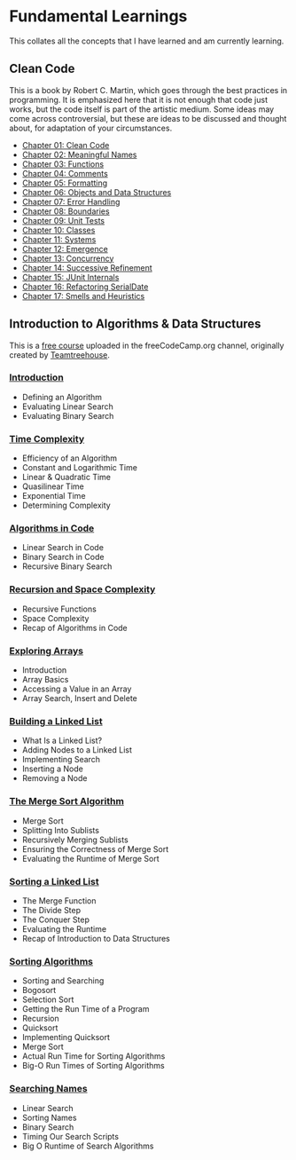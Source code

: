 # Fundamental Learnings

This collates all the concepts that I have learned and am currently learning.

## Clean Code

This is a book by Robert C. Martin, which goes through the best practices in programming. It is emphasized here that it is not enough that code just works, but the code itself is part of the artistic medium. Some ideas may come across controversial, but these are ideas to be discussed and thought about, for adaptation of your circumstances.

- [Chapter 01: Clean Code](https://github.com/CaitlinChiang/Fundamental-Learnings/blob/main/clean-code/chapter-01.md)
- [Chapter 02: Meaningful Names](https://github.com/CaitlinChiang/Fundamental-Learnings/blob/main/clean-code/chapter-02.md)
- [Chapter 03: Functions](https://github.com/CaitlinChiang/Fundamental-Learnings/blob/main/clean-code/chapter-03.md)
- [Chapter 04: Comments](https://github.com/CaitlinChiang/Fundamental-Learnings/blob/main/clean-code/chapter-04.md)
- [Chapter 05: Formatting](https://github.com/CaitlinChiang/Fundamental-Learnings/blob/main/clean-code/chapter-05.md)
- [Chapter 06: Objects and Data Structures](https://github.com/CaitlinChiang/Fundamental-Learnings/blob/main/clean-code/chapter-06.md)
- [Chapter 07: Error Handling]()
- [Chapter 08: Boundaries]()
- [Chapter 09: Unit Tests]()
- [Chapter 10: Classes]()
- [Chapter 11: Systems]()
- [Chapter 12: Emergence]()
- [Chapter 13: Concurrency]()
- [Chapter 14: Successive Refinement]()
- [Chapter 15: JUnit Internals]()
- [Chapter 16: Refactoring SerialDate]()
- [Chapter 17: Smells and Heuristics]()


## Introduction to Algorithms & Data Structures

This is a [free course](https://www.youtube.com/watch?v=8hly31xKli0) uploaded in the freeCodeCamp.org channel, originally created by [Teamtreehouse](https://teamtreehouse.com/). 

### [Introduction](https://github.com/CaitlinChiang/Fundamental-Learnings/blob/main/algorithms-and-data_structures/introduction.md)
- Defining an Algorithm
- Evaluating Linear Search
- Evaluating Binary Search

### [Time Complexity](https://github.com/CaitlinChiang/Fundamental-Learnings/blob/main/algorithms-and-data_structures/time-complexity.md)
- Efficiency of an Algorithm
- Constant and Logarithmic Time
- Linear & Quadratic Time
- Quasilinear Time
- Exponential Time
- Determining Complexity

### [Algorithms in Code](https://github.com/CaitlinChiang/Fundamental-Learnings/blob/main/algorithms-and-data_structures/algorithms-in-code.md)
- Linear Search in Code
- Binary Search in Code
- Recursive Binary Search

### [Recursion and Space Complexity](https://github.com/CaitlinChiang/Fundamental-Learnings/blob/main/algorithms-and-data_structures/recursion-and-space-complexity.md)
- Recursive Functions
- Space Complexity
- Recap of Algorithms in Code

### [Exploring Arrays](https://github.com/CaitlinChiang/Fundamental-Learnings/blob/main/algorithms-and-data_structures/exploring-arrays.md)
- Introduction
- Array Basics
- Accessing a Value in an Array
- Array Search, Insert and Delete

### [Building a Linked List](https://github.com/CaitlinChiang/Fundamental-Learnings/blob/main/algorithms-and-data_structures/building-a-linked-list.md)
- What Is a Linked List?
- Adding Nodes to a Linked List
- Implementing Search
- Inserting a Node
- Removing a Node

### [The Merge Sort Algorithm](https://github.com/CaitlinChiang/Fundamental-Learnings/blob/main/algorithms-and-data_structures/the-merge-sort-algorithm.md)
- Merge Sort
- Splitting Into Sublists
- Recursively Merging Sublists
- Ensuring the Correctness of Merge Sort
- Evaluating the Runtime of Merge Sort

### [Sorting a Linked List](https://github.com/CaitlinChiang/Fundamental-Learnings/blob/main/algorithms-and-data_structures/sorting-a-linked-list.md)
- The Merge Function
- The Divide Step
- The Conquer Step
- Evaluating the Runtime
- Recap of Introduction to Data Structures

### [Sorting Algorithms](https://github.com/CaitlinChiang/Fundamental-Learnings/blob/main/algorithms-and-data_structures/sorting-algorithms.md)
- Sorting and Searching
- Bogosort
- Selection Sort
- Getting the Run Time of a Program
- Recursion
- Quicksort
- Implementing Quicksort
- Merge Sort
- Actual Run Time for Sorting Algorithms
- Big-O Run Times of Sorting Algorithms

### [Searching Names](https://github.com/CaitlinChiang/Fundamental-Learnings/blob/main/algorithms-and-data_structures/searching-names.md)
- Linear Search
- Sorting Names
- Binary Search
- Timing Our Search Scripts
- Big O Runtime of Search Algorithms
